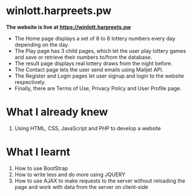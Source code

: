 # winlott.harpreets.pw
**The website is live at https://winlott.harpreets.pw**  
- The Home page displays a set of 6 to 8 lottery numbers every day depending on the day.
- The Play page has 3 child pages, which let the user play lottery games and save or retrieve their numbers to/from the database.
- The result page displays real lottery draws from the night before.
- The Contact page lets the user send emails using Mailjet API.
- The Register and Login pages let user signup and login to the website respectively.
- Finally, there are Terms of Use, Privacy Policy and User Profile page.

# What I already knew
1. Using HTML, CSS, JavaScript and PHP to develop a website

# What I learnt
1. How to use BootStrap
2. How to write less and do more using JQUERY
3. How to use AJAX to make requests to the server without reloading the page and work with data from the server on client-side
